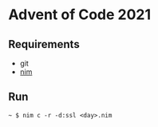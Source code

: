 # Advent of Code 2021

## Requirements
- git
- [nim](https://nim-lang.org/install.html)

## Run
```console
~ $ nim c -r -d:ssl <day>.nim
```
